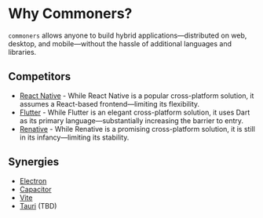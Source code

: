 # Why Commoners?

`commoners` allows anyone to build hybrid applications—distributed on web, desktop, and mobile—without the hassle of additional languages and libraries.

## Competitors
- [React Native](https://reactnative.dev) - While React Native is a popular cross-platform solution, it assumes a React-based frontend—limiting its flexibility.
- [Flutter](https://flutter.dev) - While Flutter is an elegant cross-platform solution, it uses Dart as its primary language—substantially increasing the barrier to entry.
- [Renative](https://renative.org) - While Renative is a promising cross-platform solution, it is still in its infancy—limiting its stability.

## Synergies
- [Electron](https://www.electronjs.org)
- [Capacitor](https://capacitorjs.com)
- [Vite](https://vitejs.dev)
- [Tauri](https://tauri.app) (TBD)

